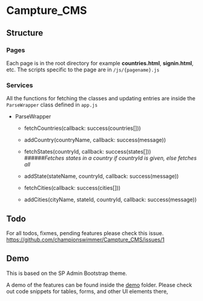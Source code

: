 # Campture_CMS

## Structure

### Pages

Each page is in the root directory for example **countries.html**, **signin.html**, etc.
The scripts specific to the page are in `/js/{pagename}.js`

### Services

All the functions for fetching the classes and updating entries are inside the `ParseWrapper` class defined
in `app.js`

 - ParseWrapper
    - fetchCountries(callback: success(countries[]))
    - addCountry(countryName, callback: success(message))

    - fetchStates(countryId, callback: success(states[]))   
        ######_Fetches states in a country if countryId is given, else fetches all_
    - addState(stateName, countryId, callback: success(message))

    - fetchCities(callback: success(cities[]))
    - addCities(cityName, stateId, countryId, callback: success(message))

## Todo

For all todos, fixmes, pending features please check this issue.  
https://github.com/championswimmer/Campture_CMS/issues/1

## Demo
This is based on the SP Admin Bootstrap theme.

A demo of the features can be found inside the [demo](demo) folder. Please check out code snippets for tables,
forms, and other UI elements there,

